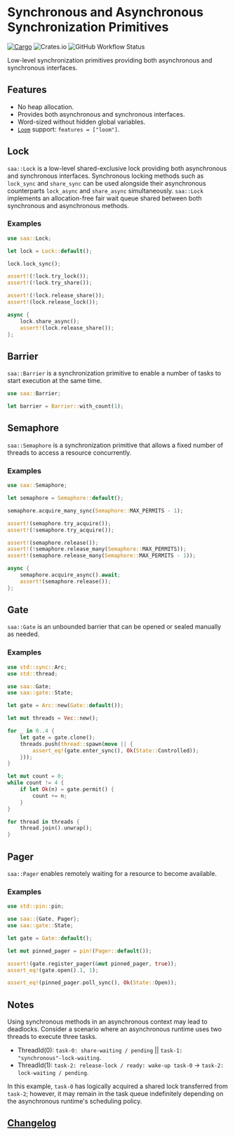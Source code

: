 # Synchronous and Asynchronous Synchronization Primitives

[![Cargo](https://img.shields.io/crates/v/saa)](https://crates.io/crates/saa)
![Crates.io](https://img.shields.io/crates/l/saa)
![GitHub Workflow Status](https://img.shields.io/github/actions/workflow/status/wvwwvwwv/synchronous-and-asynchronous/saa.yml?branch=main)

Low-level synchronization primitives providing both asynchronous and synchronous interfaces.

## Features

- No heap allocation.
- Provides both asynchronous and synchronous interfaces.
- Word-sized without hidden global variables.
- [`Loom`](https://github.com/tokio-rs/loom) support: `features = ["loom"]`.

## Lock

`saa::Lock` is a low-level shared-exclusive lock providing both asynchronous and synchronous interfaces. Synchronous locking methods such as `lock_sync` and `share_sync` can be used alongside their asynchronous counterparts `lock_async` and `share_async` simultaneously. `saa::Lock` implements an allocation-free fair wait queue shared between both synchronous and asynchronous methods.

### Examples

```rust
use saa::Lock;

let lock = Lock::default();

lock.lock_sync();

assert!(!lock.try_lock());
assert!(!lock.try_share());

assert!(!lock.release_share());
assert!(lock.release_lock());

async {
    lock.share_async();
    assert!(lock.release_share());
};
```

## Barrier

`saa::Barrier` is a synchronization primitive to enable a number of tasks to start execution at the same time.

```rust
use saa::Barrier;

let barrier = Barrier::with_count(1);
```

## Semaphore

`saa::Semaphore` is a synchronization primitive that allows a fixed number of threads to access a resource concurrently.

### Examples

```rust
use saa::Semaphore;

let semaphore = Semaphore::default();

semaphore.acquire_many_sync(Semaphore::MAX_PERMITS - 1);

assert!(semaphore.try_acquire());
assert!(!semaphore.try_acquire());

assert!(semaphore.release());
assert!(!semaphore.release_many(Semaphore::MAX_PERMITS));
assert!(semaphore.release_many(Semaphore::MAX_PERMITS - 1));

async {
    semaphore.acquire_async().await;
    assert!(semaphore.release());
};
```

## Gate

`saa::Gate` is an unbounded barrier that can be opened or sealed manually as needed.

### Examples

```rust
use std::sync::Arc;
use std::thread;

use saa::Gate;
use saa::gate::State;

let gate = Arc::new(Gate::default());

let mut threads = Vec::new();

for _ in 0..4 {
    let gate = gate.clone();
    threads.push(thread::spawn(move || {
        assert_eq!(gate.enter_sync(), Ok(State::Controlled));
    }));
}

let mut count = 0;
while count != 4 {
    if let Ok(n) = gate.permit() {
        count += n;
    }
}

for thread in threads {
    thread.join().unwrap();
}
```

## Pager

`saa::Pager` enables remotely waiting for a resource to become available.

### Examples

```rust
use std::pin::pin;

use saa::{Gate, Pager};
use saa::gate::State;

let gate = Gate::default();

let mut pinned_pager = pin!(Pager::default());

assert!(gate.register_pager(&mut pinned_pager, true));
assert_eq!(gate.open().1, 1);

assert_eq!(pinned_pager.poll_sync(), Ok(State::Open));
```

## Notes

Using synchronous methods in an asynchronous context may lead to deadlocks. Consider a scenario where an asynchronous runtime uses two threads to execute three tasks.

* ThreadId(0): `task-0: share-waiting / pending` || `task-1: "synchronous"-lock-waiting`.
* ThreadId(1): `task-2: release-lock / ready: wake-up task-0` -> `task-2: lock-waiting / pending`.

In this example, `task-0` has logically acquired a shared lock transferred from `task-2`; however, it may remain in the task queue indefinitely depending on the asynchronous runtime's scheduling policy.

## [Changelog](https://github.com/wvwwvwwv/synchronous-and-asynchronous/blob/main/CHANGELOG.md)
